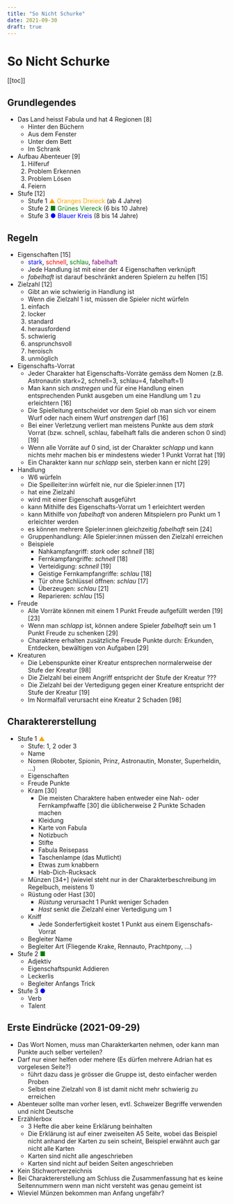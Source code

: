 ```yaml
---
title: "So Nicht Schurke"
date: 2021-09-30
draft: true
---
```


# So Nicht Schurke

[[toc]]

## Grundlegendes

- Das Land heisst Fabula und hat 4 Regionen [8]
  - Hinter den Büchern
  - Aus dem Fenster
  - Unter dem Bett
  - Im Schrank
- Aufbau Abenteuer [9]
  1. Hilferuf
  2. Problem Erkennen
  3. Problem Lösen
  4. Feiern
- Stufe [12]
  - Stufe 1 <span style="color: orange">▲ Oranges Dreieck</span> (ab 4 Jahre)
  - Stufe 2 <span style="color: green">■ Grünes Viereck</span> (6 bis 10 Jahre)
  - Stufe 3 <span style="color: blue">● Blauer Kreis</span> (8 bis 14 Jahre)

## Regeln

- Eigenschaften [15]
  - <span style="color: blue">stark</span>, <span style="color: red">schnell</span>, <span style="color: green">schlau</span>, <span style="color: purple">fabelhaft</span>
  - Jede Handlung ist mit einer der 4 Eigenschaften verknüpft
  - *fabelhaft* ist darauf beschränkt anderen Spielern zu helfen [15]
- Zielzahl [12]
  - Gibt an wie schwierig in Handlung ist
  - Wenn die Zielzahl 1 ist, müssen die Spieler nicht würfeln
  1. einfach
  2. locker
  3. standard
  4. herausfordend
  5. schwierig
  6. ansprunchsvoll
  7. heroisch
  8. unmöglich
- Eigenschafts-Vorrat
  - Jeder Charakter hat Eigenschafts-Vorräte gemäss dem Nomen (z.B. Astronautin stark=2, schnell=3, schlau=4, fabelhaft=1)
  - Man kann sich *anstregen* und für eine Handlung einen entsprechenden Punkt ausgeben um eine Handlung um 1 zu erleichtern [16]
  - Die Spielleitung entscheidet vor dem Spiel ob man sich vor einem Wurf oder nach einem Wurf *anstrengen* darf [16]
  - Bei einer Verletzung verliert man meistens Punkte aus dem *stark* Vorrat (bzw. schnell, schlau, fabelhaft falls die anderen schon 0 sind) [19]
  - Wenn alle Vorräte auf 0 sind, ist der Charakter *schlapp* und kann nichts mehr machen bis er mindestens wieder 1 Punkt Vorrat hat [19]
  - Ein Charakter kann nur *schlapp* sein, sterben kann er nicht [29]
- Handlung
  - W6 würfeln
  - Die Speilleiter:inn würfelt nie, nur die Spieler:innen [17]
  - hat eine Zielzahl
  - wird mit einer Eigenschaft ausgeführt
  - kann Mithilfe des Eigenschafts-Vorrat um 1 erleichtert werden
  - kann Mithilfe von *fabelhaft* von anderen Mitspielern pro Punkt um 1 erleichter werden
  - es können mehrere Spieler:innen gleichzeitig *fabelhaft* sein [24]
  - Gruppenhandlung: Alle Spieler:innen müssen den Zielzahl erreichen
  - Beispiele
    - Nahkampfangriff: *stark* oder *schnell* [18]
    - Fernkampfangriffe: *schnell* [18]
    - Verteidigung: *schnell* [19]
    - Geistige Fernkampfangriffe: *schlau* [18]
    - Tür ohne Schlüssel öffnen: *schlau* [17]
    - Überzeugen: *schlau* [21]
    - Reparieren: *schlau* [15]
- Freude
  - Alle Vorräte können mit einem 1 Punkt Freude aufgefüllt werden [19] [23]
  - Wenn man *schlapp* ist, können andere Spieler *fabelhaft* sein um 1 Punkt Freude zu schenken [29]
  - Charaktere erhalten zusätzliche Freude Punkte durch: Erkunden, Entdecken, bewältigen von Aufgaben [29]
- Kreaturen
  - Die Lebenspunkte einer Kreatur entsprechen normalerweise der Stufe der Kreatur [98]
  - Die Zielzahl bei einem Angriff entspricht der Stufe der Kreatur ???
  - Die Zielzahl bei der Vertedigung gegen einer Kreature entspricht der Stufe der Kreatur [19]
  - Im Normalfall verursacht eine Kreatur 2 Schaden [98]

## Charaktererstellung

- Stufe 1 <span style="color: orange">▲</span>
  - Stufe: 1, 2 oder 3
  - Name
  - Nomen (Roboter, Spionin, Prinz, Astronautin, Monster, Superheldin, ...)
  - Eigenschaften
  - Freude Punkte
  - Kram [30]
    - Die meisten Charaktere haben entweder eine Nah- oder Fernkampfwaffe [30] die üblicherweise 2 Punkte Schaden machen
    - Kleidung
    - Karte von Fabula
    - Notizbuch
    - Stifte
    - Fabula Reisepass
    - Taschenlampe (das Mutlicht)
    - Etwas zum knabbern
    - Hab-Dich-Rucksack
  - Münzen [34+] (wieviel steht nur in der Charakterbeschreibung im Regelbuch, meistens 1)
  - Rüstung oder Hast [30]
    - *Rüstung* verursacht 1 Punkt weniger Schaden
    - *Hast* senkt die Zielzahl einer Vertedigung um 1
  - Kniff
    - Jede Sonderfertigkeit kostet 1 Punkt aus einem Eigenschafs-Vorrat
  - Begleiter Name
  - Begleiter Art (Fliegende Krake, Rennauto, Prachtpony, ...)
- Stufe 2 <span style="color: green">■</span>
  - Adjektiv
  - Eigenschaftspunkt Addieren
  - Leckerlis
  - Begleiter Anfangs Trick
- Stufe 3 <span style="color: blue">●</span>
  - Verb
  - Talent

## Erste Eindrücke (2021-09-29)

- Das Wort Nomen, muss man Charakterkarten nehmen, oder kann man Punkte auch selber verteilen?
- Darf nur einer helfen oder mehere (Es dürfen mehrere Adrian hat es vorgelesen Seite?)
  - führt dazu dass je grösser die Gruppe ist, desto einfacher werden Proben
  - Selbst eine Zielzahl von 8 ist damit nicht mehr schwierig zu erreichen
- Abenteuer sollte man vorher lesen, evtl. Schweizer Begriffe verwenden und nicht Deutsche
- Erzählerbox
  - 3 Hefte die aber keine Erklärung beinhalten
  - Die Erklärung ist auf einer zweiseiten A5 Seite, wobei das Beispiel nicht anhand der Karten zu sein scheint, Beispiel erwähnt auch gar nicht alle Karten
  - Karten sind nicht alle angeschrieben
  - Karten sind nicht auf beiden Seiten angeschrieben
- Kein Stichwortverzeichnis
- Bei Charaktererstellung am Schluss die Zusammenfassung hat es keine Seitennummern wenn man nicht versteht was genau gemeint ist
- Wieviel Münzen bekommen man Anfang ungefähr?
